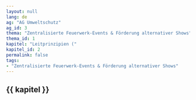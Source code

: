 ```yaml
---
layout: null
lang: de
ag: "AG Umweltschutz"
ag_id: 3
thema: "Zentralisierte Feuerwerk-Events & Förderung alternativer Shows"
thema_id: 1
kapitel: "Leitprinzipien ("
kapitel_id: 2
permalink: false
tags:
- "Zentralisierte Feuerwerk-Events & Förderung alternativer Shows"
---
```


## {{ kapitel }}
